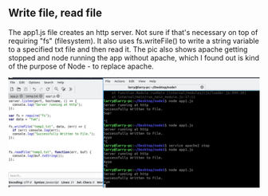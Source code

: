 ## Write file, read file

The app1.js file creates an http server. Not sure if that's necessary on top of requiring "fs" (filesystem). It also uses fs.writeFile() to write a string variable to a specified txt file and then read it. The pic also shows apache getting stopped and node running the app without apache, which I found out is kind of the purpose of Node - to replace apache.

![alt text](write-read.jpg "Yum")
